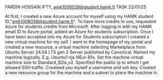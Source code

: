 FARDIN HOSSAIN IFTY, amk1008039@student.hamk.fi
TASK 
22/01/25

At first, I created a new Azure account for myself using my HAMK student ID,"amk1008039@student.hamk.fi". To have more credits to use, requested Azure for students credits from Microsoft. After logging in with my HAMK email ID to Azure portal, added an Azure for students subscription. Once I have been accepted into my Azure for Students subscription I created a new virtual machine for my self. I went to the homepage of my portal and created a new resource, a virtual machine selecting Marketplace from Ubuntu Server 24.04 LTS gen 2 Server published by Canonical. Named my machine logically. E.g. Ubuntu1-tja-NEur-B1s. Set the machine virtual machine size to Standard_B2ls_v2. Specified the public ip to which I get allowed SSH traffic. Createed you
myself a username and ssh key. Created a new resource group for the machine and a subnet to place the machine in.
